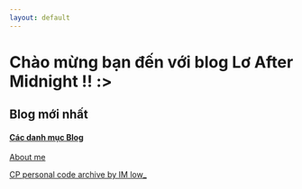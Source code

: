 ```yaml
---
layout: default
---
```


# Chào mừng bạn đến với blog Lơ After Midnight !! :>

## Blog mới nhất

#### [Các danh mục Blog](./categories/index.html)

[About me](./aboutme.html)

[CP personal code archive by IM low_](./personalcodearchive/index.md)